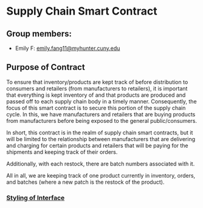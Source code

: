 # Supply Chain Smart Contract

## Group members:
-   Emily F: emily.fang11@myhunter.cuny.edu

## Purpose of Contract
To ensure that inventory/products are kept track of before distribution to consumers and retailers (from manufacturers to retailers), it is important that everything is kept inventory of and that products are produced and passed off to each supply chain body in a timely manner. Consequently, the focus of this smart contract is to secure this portion of the supply chain cycle. In this, we have manufacturers and retailers that are buying products from manufacturers before being exposed to the general public/consumers.

In short, this contract is in the realm of supply chain smart contracts, but it will be limited to the relationship between manufacturers that are delivering and charging for certain products and retailers that will be paying for the shipments and keeping track of their orders.

Additionally, with each restock, there are batch numbers associated with it.

All in all, we are keeping track of one product currently in inventory, orders, and batches (where a new patch is the restock of the product).

### [Styling of Interface](https://solidity.readthedocs.io/en/v0.5.13/style-guide.html)
